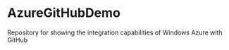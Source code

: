 AzureGitHubDemo
===============

Repository for showing the integration capabilities of Windows Azure with GitHub